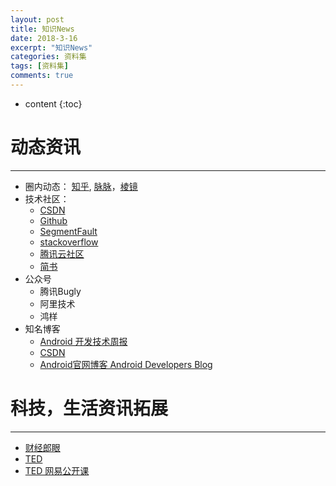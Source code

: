 ```yaml
---
layout: post
title: 知识News 
date: 2018-3-16
excerpt: "知识News"
categories: 资料集
tags: [资料集]
comments: true
---
```



* content
{:toc}



# 动态资讯
---

- 圈内动态： [知乎](https://www.zhihu.com/), [脉脉](https://maimai.cn/im/)，[棱镜](http://finance.qq.com/prism.htm)
- 技术社区： 
	- [CSDN](https://www.csdn.net/)
	- [Github](https://github.com/)
	- [SegmentFault](https://segmentfault.com/feed) 
	- [stackoverflow](https://stackoverflow.com/)
	- [腾讯云社区](https://cloud.tencent.com/developer/column)
	- [简书](https://www.jianshu.com/)
- 公众号
    - 腾讯Bugly
    - 阿里技术
    - 鸿样
- 知名博客
    - [Android 开发技术周报](https://androidweekly.io/)
    - [CSDN](http://blog.csdn.net/column.html)
    - [Android官网博客 Android Developers Blog](http://android-developers.blogspot.com/) 


# 科技，生活资讯拓展

---

- [财经郎眼 ](http://www.iqiyi.com/a_19rrgu9qmt.html)
- [TED](http://www.ted.com) 
- [TED 网易公开课](https://open.163.com/ted/) 